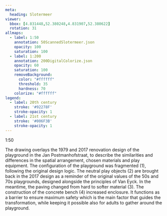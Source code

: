 ```yaml
---
meta:
  heading: Slotermeer
viewer:
  bbox: [4.831448,52.380248,4.831907,52.380622]
  rotation: 31
allmaps:
  - label: 1:50
    annotation: 50ScannedSlotermeer.json
    opacity: 100
    saturation: 100
  - label: 1:200
    annotation: 200DigitalColorize.json
    opacity: 60
    saturation: 100
    removeBackground:
      color: "#ffffff"
      threshold: 35
      hardness: 70
    colorize: "#ffffff"
legend:
  - label: 20th century
    stroke: '#92278F'
    stroke-opacity: 1
  - label: 21st century
    stroke: '#006F3B'
    stroke-opacity: 1
---
```

1:50

The drawing overlays the 1979 and 2017 renovation design of the playground in the Jan Postmanhofstraat, to describe the similarities and differences in the spatial arrangement, chosen materials and play equipment. The configuration of the playground was fragmented (1), following the original design logic. The neutral play objects (2) are brought back in the 2017 design as a reminder of the original values of the 50s and 70s playgrounds, designed alongside the principles of Van Eyck. In the meantime, the paving changed from hard to softer material (3). The construction of the concrete bench (4) increased enclosure. It functions as a barrier to ensure maximum safety which is the main factor that guides the transformation, while keeping it possible also for adults to gather around the playground.
